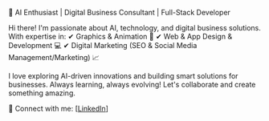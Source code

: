 🚀 AI Enthusiast | Digital Business Consultant | Full-Stack Developer

Hi there! I'm passionate about AI, technology, and digital business solutions. With expertise in:
✔ Graphics & Animation 🎨
✔ Web & App Design & Development 💻
✔ Digital Marketing (SEO & Social Media Management/Marketing) 📈

I love exploring AI-driven innovations and building smart solutions for businesses. Always learning, always evolving! Let's collaborate and create something amazing.

🔗 Connect with me: [[LinkedIn]([url](https://www.linkedin.com/in/syed-aman-ali-enthusiast/))]

